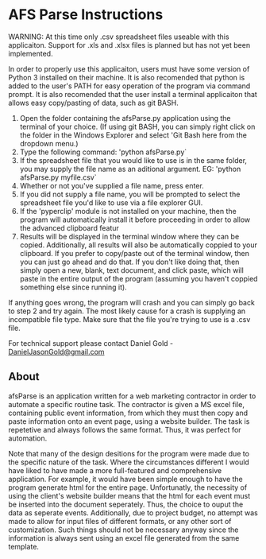 # AFS Parse Instructions

WARNING: At this time only .csv spreadsheet files useable with this applicaiton. Support for .xls and .xlsx files is planned but has not yet been implemented.

In order to properly use this applicaiton, users must have some version of Python 3 installed on their machine. It is also recomended that python is added to the user's PATH for easy operation of the program via command prompt. It is also recomended that the user install a terminal applicaiton that allows easy copy/pasting of data, such as git BASH.

1. Open the folder containing the afsParse.py application using the terminal of your choice. (If using git BASH, you can simply right click on the folder in the Windows Explorer and select 'Git Bash here from the dropdown menu.)
2. Type the following command: 'python afsParse.py`
3. If the spreadsheet file that you would like to use is in the same folder, you may supply the file name as an aditional argument. EG: 'python afsParse.py myfile.csv`
4. Whether or not you've supplied a file name, press enter.
5. If you did not supply a file name, you will be prompted to select the spreadsheet file you'd like to use via a file explorer GUI.
6. If the 'pyperclip' module is not installed on your machine, then the program will automatically install it before proceeding in order to allow the advanced clipboard featur
7. Results will be displayed in the terminal window where they can be copied. Additionally, all results will also be automatically coppied to your clipboard. If you prefer to copy/paste out of the terminal window, then you can just go ahead and do that. If you don't like doing that, then simply open a new, blank, text document, and click paste, which will paste in the entire output of the program (assuming you haven't coppied something else since running it).

If anything goes wrong, the program will crash and you can simply go back to step 2 and try again. The most likely cause for a crash is supplying an incompatible file type. Make sure that the file you're trying to use is a .csv file.

For technical support please contact Daniel Gold - DanielJasonGold@gmail.com

## About
afsParse is an application written for a web marketing contractor in order to automate a specific routine task. The contractor is given a MS excel file, containing public event information, from which they must then copy and paste information onto an event page, using a website builder. The task is repetetive and always follows the same format. Thus, it was perfect for automation. 

Note that many of the design desitions for the program were made due to the specific nature of the task. Where the circumstances different I would have liked to have made a more full-featured and comprehensive application. For example, it would have been simple enough to have the program generate html for the entire page. Unfortunatly, the necessity of using the client's website builder means that the html for each event must be inserted into the document seperately. Thus, the choice to ouput the data as seperate events. Additionally, due to project budget, no attempt was made to allow for input files of different formats, or any other sort of customization. Such things should not be necessary anyway since the information is always sent using an excel file generated from the same template. 